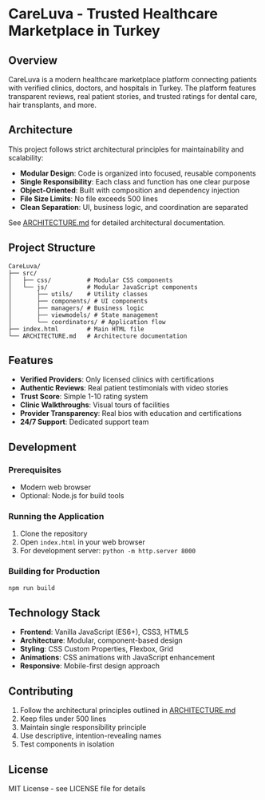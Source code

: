 # CareLuva - Trusted Healthcare Marketplace in Turkey

## Overview

CareLuva is a modern healthcare marketplace platform connecting patients with verified clinics, doctors, and hospitals in Turkey. The platform features transparent reviews, real patient stories, and trusted ratings for dental care, hair transplants, and more.

## Architecture

This project follows strict architectural principles for maintainability and scalability:

- **Modular Design**: Code is organized into focused, reusable components
- **Single Responsibility**: Each class and function has one clear purpose
- **Object-Oriented**: Built with composition and dependency injection
- **File Size Limits**: No file exceeds 500 lines
- **Clean Separation**: UI, business logic, and coordination are separated

See [ARCHITECTURE.md](ARCHITECTURE.md) for detailed architectural documentation.

## Project Structure

```
CareLuva/
├── src/
│   ├── css/          # Modular CSS components
│   └── js/           # Modular JavaScript components
│       ├── utils/    # Utility classes
│       ├── components/ # UI components
│       ├── managers/ # Business logic
│       ├── viewmodels/ # State management
│       └── coordinators/ # Application flow
├── index.html        # Main HTML file
└── ARCHITECTURE.md   # Architecture documentation
```

## Features

- **Verified Providers**: Only licensed clinics with certifications
- **Authentic Reviews**: Real patient testimonials with video stories
- **Trust Score**: Simple 1-10 rating system
- **Clinic Walkthroughs**: Visual tours of facilities
- **Provider Transparency**: Real bios with education and certifications
- **24/7 Support**: Dedicated support team

## Development

### Prerequisites
- Modern web browser
- Optional: Node.js for build tools

### Running the Application
1. Clone the repository
2. Open `index.html` in your web browser
3. For development server: `python -m http.server 8000`

### Building for Production
```bash
npm run build
```

## Technology Stack

- **Frontend**: Vanilla JavaScript (ES6+), CSS3, HTML5
- **Architecture**: Modular, component-based design
- **Styling**: CSS Custom Properties, Flexbox, Grid
- **Animations**: CSS animations with JavaScript enhancement
- **Responsive**: Mobile-first design approach

## Contributing

1. Follow the architectural principles outlined in [ARCHITECTURE.md](ARCHITECTURE.md)
2. Keep files under 500 lines
3. Maintain single responsibility principle
4. Use descriptive, intention-revealing names
5. Test components in isolation

## License

MIT License - see LICENSE file for details